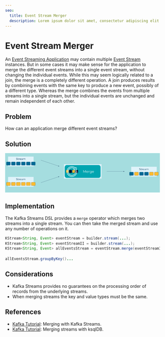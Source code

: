 ```yaml
---
seo:
  title: Event Stream Merger
  description: Lorem ipsum dolor sit amet, consectetur adipiscing elit. Donec rhoncus aliquet consequat. Morbi nec lorem eget mauris posuere consequat in vel sem. Nunc ut malesuada est, fermentum tristique velit. In in odio dui. Nunc sed iaculis mauris. Donec purus tellus, fringilla nec tempor et, tristique sit amet nulla. In pharetra ligula orci, eget mattis odio luctus eu. Praesent porttitor pretium dolor, ut facilisis tortor dignissim vitae.
---
```


# Event Stream Merger
An [Event Streaming Application](../event-processing/event-processing-application.md) may contain multiple [Event Stream](../event-stream/event-stream.md) instances.  But in some cases it may make sense for the application to merge the different event streams into a single event stream, without changing the individual events.  While this may seem logically related to a join, the merge is a completely different operation.  A join produces results by combining events with the same key to produce a new event, possibly of a different type.  Whereas the merge combines the events from multiple streams into a single stream, but the individual events are unchanged and remain independent of each other.  

## Problem
How can an application merge different event streams?

## Solution
![event-stream-merger](../img/event-stream-merger.png)


## Implementation
The Kafka Streams DSL provides a `merge` operator which merges two streams into a single stream. You can then take the merged stream and use any number of operations on it.

```java
KStream<String, Event> eventStream = builder.stream(...);
KStream<String, Event> eventStreamII = builder.stream(...);
KStream<String, Event> allEventsStream = eventStream.merge(eventStreamII);

allEventsStream.groupByKey()...
```

## Considerations

* Kafka Streams provides no guarantees on the processing order of records from the underlying streams.
* When merging streams the key and value types must be the same.

## References
* [Kafka Tutorial](https://kafka-tutorials.confluent.io/merge-many-streams-into-one-stream/kstreams.html): Merging with Kafka Streams.
* [Kafka Tutorial](https://kafka-tutorials.confluent.io/merge-many-streams-into-one-stream/ksql.html): Merging streams with ksqlDB.



